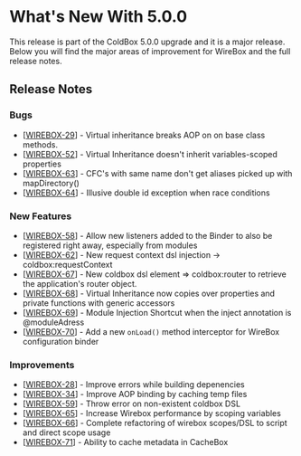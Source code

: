 # What's New With 5.0.0

This release is part of the ColdBox 5.0.0 upgrade and it is a major release.  Below you will find the major areas of improvement for WireBox and the full release notes.


## Release Notes
            
### Bugs

* [<a href='https://ortussolutions.atlassian.net/browse/WIREBOX-29'>WIREBOX-29</a>] - Virtual inheritance breaks AOP on on base class methods.
* [<a href='https://ortussolutions.atlassian.net/browse/WIREBOX-52'>WIREBOX-52</a>] - Virtual Inheritance doesn&#39;t inherit variables-scoped properties
* [<a href='https://ortussolutions.atlassian.net/browse/WIREBOX-63'>WIREBOX-63</a>] - CFC&#39;s with same name don&#39;t get aliases picked up with mapDirectory()
* [<a href='https://ortussolutions.atlassian.net/browse/WIREBOX-64'>WIREBOX-64</a>] - Illusive double id exception when race conditions
            
### New Features


* [<a href='https://ortussolutions.atlassian.net/browse/WIREBOX-58'>WIREBOX-58</a>] - Allow new listeners added to the Binder to also be registered right away, especially from modules
* [<a href='https://ortussolutions.atlassian.net/browse/WIREBOX-62'>WIREBOX-62</a>] - New request context dsl injection -&gt; coldbox:requestContext
* [<a href='https://ortussolutions.atlassian.net/browse/WIREBOX-67'>WIREBOX-67</a>] - New coldbox dsl element =&gt; coldbox:router to retrieve the application&#39;s router object.
* [<a href='https://ortussolutions.atlassian.net/browse/WIREBOX-68'>WIREBOX-68</a>] - Virtual Inheritance now copies over properties and private functions with generic accessors
* [<a href='https://ortussolutions.atlassian.net/browse/WIREBOX-69'>WIREBOX-69</a>] - Module Injection Shortcut when the inject annotation is @moduleAdress
* [<a href='https://ortussolutions.atlassian.net/browse/WIREBOX-70'>WIREBOX-70</a>] - Add a new `onLoad()` method interceptor for WireBox configuration binder
        
### Improvements

* [<a href='https://ortussolutions.atlassian.net/browse/WIREBOX-28'>WIREBOX-28</a>] - Improve errors while building depenencies
* [<a href='https://ortussolutions.atlassian.net/browse/WIREBOX-34'>WIREBOX-34</a>] - Improve AOP binding by caching temp files
* [<a href='https://ortussolutions.atlassian.net/browse/WIREBOX-59'>WIREBOX-59</a>] - Throw error on non-existent coldbox DSL
* [<a href='https://ortussolutions.atlassian.net/browse/WIREBOX-65'>WIREBOX-65</a>] - Increase Wirebox performance by scoping variables
* [<a href='https://ortussolutions.atlassian.net/browse/WIREBOX-66'>WIREBOX-66</a>] - Complete refactoring of wirebox scopes/DSL to script and direct scope usage
* [<a href='https://ortussolutions.atlassian.net/browse/WIREBOX-71'>WIREBOX-71</a>] - Ability to cache metadata in CacheBox 
                                        